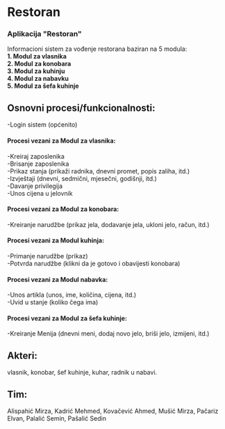 # Restoran
### Aplikacija "Restoran"<br /> 
Informacioni sistem za vođenje restorana baziran na 5 modula:<br />
         **1. Modul za vlasnika<br />
          2. Modul za konobara<br />
          3. Modul za kuhinju<br />
          4. Modul za nabavku<br />
          5. Modul za šefa kuhinje<br />**
## Osnovni procesi/funkcionalnosti:
-Login sistem (općenito)
#### Procesi vezani za Modul za vlasnika:
-Kreiraj zaposlenika<br />
-Brisanje zaposlenika<br />
-Prikaz stanja (prikaži radnika, dnevni promet, popis zaliha, itd.)<br />
-Izvještaji (dnevni, sedmični, mjesečni, godišnji, itd.)<br />
-Davanje privilegija<br />
-Unos cijena u jelovnik<br />
#### Procesi vezani za Modul za konobara:
-Kreiranje narudžbe (prikaz jela, dodavanje jela, ukloni jelo, račun, itd.)
#### Procesi vezani za Modul kuhinja:
-Primanje narudžbe (prikaz)<br />
-Potvrda narudžbe (klikni da je gotovo i obavijesti konobara)
#### Procesi vezani za Modul nabavka:
-Unos artikla (unos, ime, količina, cijena, itd.)<br />
-Uvid u stanje (koliko čega ima)
#### Procesi vezani za Modul za šefa kuhinje:
-Kreiranje Menija (dnevni meni, dodaj novo jelo, briši jelo, izmijeni, itd.)<br />
## Akteri: 
vlasnik, konobar, šef kuhinje, kuhar, radnik u nabavi.<br />

## Tim: 
Alispahić Mirza, Kadrić Mehmed, Kovačević Ahmed, Mušić Mirza, Pačariz Elvan, Palalić Semin, Pašalić Sedin
